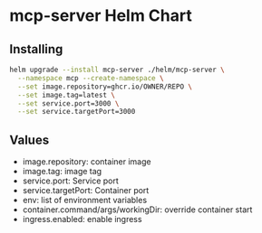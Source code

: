# mcp-server Helm Chart

## Installing

```bash
helm upgrade --install mcp-server ./helm/mcp-server \
  --namespace mcp --create-namespace \
  --set image.repository=ghcr.io/OWNER/REPO \
  --set image.tag=latest \
  --set service.port=3000 \
  --set service.targetPort=3000
```

## Values
- image.repository: container image
- image.tag: image tag
- service.port: Service port
- service.targetPort: Container port
- env: list of environment variables
- container.command/args/workingDir: override container start
- ingress.enabled: enable ingress

